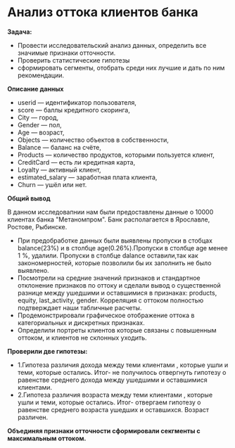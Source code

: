
#  Анализ оттока клиентов банка

**Задача:**

-	Провести исследовательский анализ данных, определить все значимые признаки отточности.
- Проверить статистические гипотезы 
- сформировать сегменты, отобрать среди них лучшие и дать по ним рекомендации.

**Описание данных**

-	userid — идентификатор пользователя,
-	score — баллы кредитного скоринга,
-	City — город,
-	Gender — пол,
-	Age — возраст,
-	Objects — количество объектов в собственности,
-	Balance — баланс на счёте,
-	Products — количество продуктов, которыми пользуется клиент,
-	CreditCard — есть ли кредитная карта,
-	Loyalty — активный клиент,
-	estimated_salary — заработная плата клиента,
- Churn — ушёл или нет.


**Общий вывод**

В данном исследовапнии нам были предоставлены данные о 10000 клиентах банка "Метаномпром". Банк располагается в Ярославле, Ростове, Рыбинске.

-	При предобработке данных были выявлены пропуски в стобцах balance(23%) и в столбце age(0.26%).Пропуски в столбце age менее 1 %, удалили.
  Пропуски в столбце dalance оставили,так как закономерностей, которые позволили бы их заполнить не было выявлено.
-	Посмотрели на средние значений признаков и стандартное отклонение признаков по оттоку и сделали вывод о существенной разнице между ушедшими и оставшимися в признаках: products, equity, last_activity, gender.
  Корреляция с оттоком полностью подтверждает наши табличные расчеты.
-	Продемонстрировали графическое отображение оттока в категориальных и дискретных признаках.
-	Определили портреты клиентов которые связаны с повышенным оттоком, и клиентов не склонных уходить.


**Проверили две гипотезы:**

- 1.Гипотеза различия дохода между теми клиентами , которые ушли и теми, которые остались. Итог- не получилось отвергнуть гипотезу о равенстве среднего дохода между ушедшими и оставшимися клиентами.
- 2.Гипотеза различия возраста между теми клиентами , которые ушли и теми, которые остались. Итог- отвергаем гипотезу о равенстве среднего возраста ушедших и оставшихся. Возраст различен.
  
**Объединяя признаки отточности сформировали секгменты с максимальным оттоком.**


